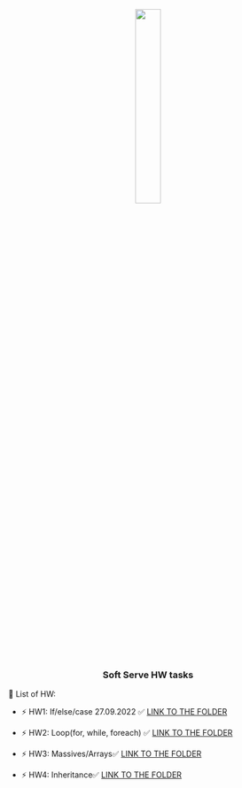 <div align="center">
<img src="https://www.softserveinc.com/cdn/img/press/regional/news/SS-logo.PNG" align="center" style="width: 30%" />
</div>  
  
### <div align="center">Soft Serve HW tasks</div>  
  

🔭 List of HW:  
  

- ⚡ HW1: If/else/case 27.09.2022 ✅  [LINK TO THE FOLDER](https://github.com/SEM24/SoftServeHW/tree/master/src/com/khomsi/softServe/homework1)
  

- ⚡ HW2: Loop(for, while, foreach) ✅  [LINK TO THE FOLDER](https://github.com/SEM24/SoftServeHW/tree/master/src/com/khomsi/softServe/homework2)
  

- ⚡ HW3: Massives/Arrays✅  [LINK TO THE FOLDER](https://github.com/SEM24/SoftServeHW/tree/master/src/com/khomsi/softServe/homework3)

- ⚡ HW4: Inheritance✅  [LINK TO THE FOLDER](https://github.com/SEM24/SoftServeHW/tree/master/src/com/khomsi/softServe/homework4)

<br/>  
